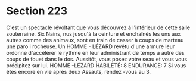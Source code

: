 # Section 223

C'est un spectacle révoltant que vous découvrez à l'intérieur de
cette salle souterraine. Six Nains, nus jusqu'à la ceinture et
enchaînés les uns aux autres comme des animaux, sont en train de
casser à coups de marteau une paro i rocheuse. Un HOMME -
LÉZARD revêtu d'une armure leur ordonne d'accélérer le rythme
en leur administrant de temps à autre des coups de fouet dans le
dos. Aussitôt, vous posez votre seau et vous vous précipitez sur lui.
HOMME -LÉZARD  HABILETÉ: 8 ENDURANCE: 7
Si vous êtes encore en vie après deux Assauts, rendez -vous au  3.